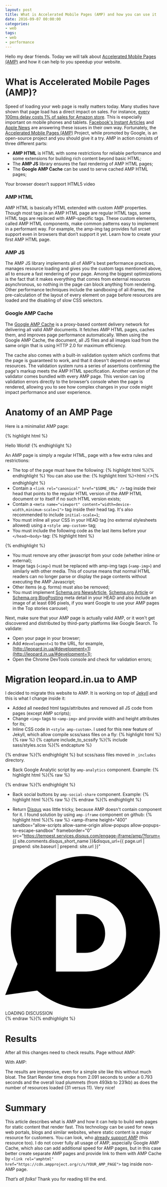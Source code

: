 ```yaml
---
layout: post
title: What is Accelerated Mobile Pages (AMP) and how you can use it
date: 2016-09-07 00:00:00
categories:
- web
tags:
- web
- performance
---
```

Hello my dear friends. Today we will talk about [Accelerated Mobile Pages (AMP)](https://www.ampproject.org/) and how it can help to you speedup your website.

# What is Accelerated Mobile Pages (AMP)?

Speed of loading your web page is really matters today. Many studies have shown that page load has a direct impact on sales. For instance, [every 100ms delay costs 1% of sales for Amazon store](http://www.gduchamp.com/media/StanfordDataMining.2006-11-28.pdf). This is especially important on mobile phones and tablets. [Facebook's Instant Articles](https://instantarticles.fb.com/) and [Apple News](https://www.apple.com/news/) are answering these issues in their own way. Fortunately, the [Accelerated Mobile Pages (AMP)](https://www.ampproject.org/) Project, while promoted by Google, is an open-source project and you should give it a try. AMP in action consists of three different parts:

 * **AMP HTML** is HTML with some restrictions for reliable performance and some extensions for building rich content beyond basic HTML;
 * The **AMP JS** library ensures the fast rendering of AMP HTML pages;
 * The **Google AMP Cache** can be used to serve cached AMP HTML pages;

<amp-video width="360" height="720" autoplay loop
  src="https://www.google.com/images/google-blog-assets/amp-phone-10062015.mp4"
  poster="/assets/images/web/amp/placeholder.png">
 <div fallback>
   <p>Your browser doesn’t support HTML5 video</p>
 </div>
</amp-video>


### AMP HTML

AMP HTML is basically HTML extended with custom AMP properties. Though most tags in an AMP HTML page are regular HTML tags, some HTML tags are replaced with AMP-specific tags. These custom elements, called AMP HTML components, make common patterns easy to implement in a performant way. For example, the amp-img tag provides full srcset support even in browsers that don’t support it yet. Learn how to create your first AMP HTML page.

### AMP JS

The AMP JS library implements all of AMP's best performance practices, manages resource loading and gives you the custom tags mentioned above, all to ensure a fast rendering of your page. Among the biggest optimizations is the fact that it makes everything that comes from external resources asynchronous, so nothing in the page can block anything from rendering. Other performance techniques include the sandboxing of all iframes, the pre-calculation of the layout of every element on page before resources are loaded and the disabling of slow CSS selectors.

### Google AMP Cache

The [Google AMP Cache](https://developers.google.com/amp/cache/) is a proxy-based content delivery network for delivering all valid AMP documents. It fetches AMP HTML pages, caches them, and improves page performance automatically. When using the Google AMP Cache, the document, all JS files and all images load from the same origin that is using HTTP 2.0 for maximum efficiency.

The cache also comes with a built-in validation system which confirms that the page is guaranteed to work, and that it doesn't depend on external resources. The validation system runs a series of assertions confirming the page's markup meets the AMP HTML specification. Another version of the validator comes bundled with every AMP page. This version can log validation errors directly to the browser’s console when the page is rendered, allowing you to see how complex changes in your code might impact performance and user experience.

# Anatomy of an AMP Page

Here is a minimalist AMP page:

{% highlight html %}
<!doctype html>
<html amp>
 <head>
   <meta charset="utf-8">
   <link rel="canonical" href="hello-world.html">
   <meta name="viewport" content="width=device-width,minimum-scale=1,initial-scale=1">
   <style amp-boilerplate>body{-webkit-animation:-amp-start 8s steps(1,end) 0s 1 normal both;-moz-animation:-amp-start 8s steps(1,end) 0s 1 normal both;-ms-animation:-amp-start 8s steps(1,end) 0s 1 normal both;animation:-amp-start 8s steps(1,end) 0s 1 normal both}@-webkit-keyframes -amp-start{from{visibility:hidden}to{visibility:visible}}@-moz-keyframes -amp-start{from{visibility:hidden}to{visibility:visible}}@-ms-keyframes -amp-start{from{visibility:hidden}to{visibility:visible}}@-o-keyframes -amp-start{from{visibility:hidden}to{visibility:visible}}@keyframes -amp-start{from{visibility:hidden}to{visibility:visible}}</style><noscript><style amp-boilerplate>body{-webkit-animation:none;-moz-animation:none;-ms-animation:none;animation:none}</style></noscript>
   <script async src="https://cdn.ampproject.org/v0.js"></script>
 </head>
 <body>Hello World!</body>
</html>
{% endhighlight %}

An AMP page is simply a regular HTML, page with a few extra rules and restrictions:

 * The top of the page must have the following:
 {% highlight html %}<html amp>{% endhighlight %}
 You can also use the:
 {% highlight html %}<html ⚡>{% endhighlight %}
 * Contain a `<link rel="canonical" href="$SOME_URL" />` tag inside their head that points to the regular HTML version of the AMP HTML document or to itself if no such HTML version exists;
 * Contain a `<meta name="viewport" content="width=device-width,minimum-scale=1">` tag inside their head tag. It's also recommended to include `initial-scale=1`;
 * You must inline all your CSS in your HEAD tag (no external stylesheets allowed) using a `<style amp-custom>` tag;
 * You must include the following code as the last items before your `</head><body>` tag:
 {% highlight html %}
<style amp-boilerplate>body{-webkit-animation:-amp-start 8s steps(1,end) 0s 1 normal both;-moz-animation:-amp-start 8s steps(1,end) 0s 1 normal both;-ms-animation:-amp-start 8s steps(1,end) 0s 1 normal both;animation:-amp-start 8s steps(1,end) 0s 1 normal both}@-webkit-keyframes -amp-start{from{visibility:hidden}to{visibility:visible}}@-moz-keyframes -amp-start{from{visibility:hidden}to{visibility:visible}}@-ms-keyframes -amp-start{from{visibility:hidden}to{visibility:visible}}@-o-keyframes -amp-start{from{visibility:hidden}to{visibility:visible}}@keyframes -amp-start{from{visibility:hidden}to{visibility:visible}}</style><noscript><style amp-boilerplate>body{-webkit-animation:none;-moz-animation:none;-ms-animation:none;animation:none}</style></noscript>
<script async src="https://cdn.ampproject.org/v0.js"></script>{% endhighlight %}
 * You must remove any other javascript from your code (whether inline or external);
 * Image tags (`<img>`) must be replaced with amp-img tags (`<amp-img>`) and similarly with other media. This of course means that normal HTML readers can no longer parse or display the page contents without executing the AMP Javascript;
 * Other items (e.g. forms) must also be removed;
 * You must implement [Schema.org NewsArticle](http://schema.org/NewsArticle), [Schema.org Article](http://schema.org/Article) or [Schema.org BlogPosting](http://schema.org/BlogPosting) meta detail in your HEAD and also include an image of at least 696 pixels, if you want Google to use your AMP pages in the Top stories carousel;

Next, make sure that your AMP page is actually valid AMP, or it won't get discovered and distributed by third-party platforms like Google Search. To validate:

 * Open your page in your browser;
 * Add `#development=1` to the URL, for example, [http://leopard.in.ua/#development=1](http://leopard.in.ua/#development=1);
 * Open the Chrome DevTools console and check for validation errors;

# Migration leopard.in.ua to AMP

I decided to migrate this website to AMP. It is working on top of [Jekyll](https://jekyllrb.com/) and this is what I change inside it:

 * Added all needed html tags/attributes and removed all JS code from pages (except AMP scripts);
 * Change `<img>` tags to `<amp-img>` and provide width and height attributes for its;
 * Inline CSS code in `<style amp-custom>`. I used for this new feature of Jekyll, which allow compile scss/sass files on a fly:
 {% highlight html %}{% raw %}
{% capture include_to_scssify %}{% include sass/styles.scss %}{% endcapture %}
<style amp-custom>{{ include_to_scssify | scssify }}</style>
 {% endraw %}{% endhighlight %}
 but scss/sass files moved in `_includes` directory.

 * Back Google Analytic script by `amp-analytics` component. Example:
  {% highlight html %}{% raw %}
<amp-analytics type="googleanalytics" id="googleAnalytics">
 <script type="application/json">
 {
   "vars": {
     "account": "{{ site.analytics.google_tracking_id }}"
   },
   "triggers": {
     "trackPageview": {
       "on": "visible",
       "request": "pageview"
     }
   }
 }
 </script>
</amp-analytics>
  {% endraw %}{% endhighlight %}

 * Back social buttons by `amp-social-share` component. Example:
 {% highlight html %}{% raw %}
<amp-social-share
  type="twitter"
  width="40"
  height="30"></amp-social-share>
<amp-social-share
  type="facebook"
  width="40"
  height="30"
  data-param-app_id="{{ site.sharing.facebook_app_id }}"></amp-social-share>
<amp-social-share
  type="gplus"
  width="40"
  height="30"></amp-social-share>
<amp-social-share
  type="email"
  width="40"
  height="30"></amp-social-share>
 {% endraw %}{% endhighlight %}

 * Return [Disqus](https://disqus.com/) was little tricky, because AMP doesn't contain component for it. I found solution by using `amp-iframe` component on github:
 {% highlight html %}{% raw %}
<amp-iframe
   height="400"
   sandbox="allow-scripts allow-same-origin allow-popups allow-popups-to-escape-sandbox"
   frameborder="0"
   src="https://tempest.services.disqus.com/engage-iframe/amp/?forum={{ site.comments.disqus_short_name }}&amp;disqus_url={{ page.url | prepend: site.baseurl | prepend: site.url }}"
>
  <div placeholder class="disqus-placeholder__wrap">
    <div class="disqus-placeholder">
      <svg version="1.1" xmlns="http://www.w3.org/2000/svg" xmlns:xlink="http://www.w3.org/1999/xlink" width="1024" height="1024" viewBox="0 0 1024 1024" class="disqus-placeholder__svg"><path d="M524.456259,1012.5 C404.195712,1012.5 294.23718,968.012444 209.221899,894.419296 L0,923.35537 L80.8289496,721.399852 C52.6676835,658.493741 36.8688345,588.659481 36.8688345,515 C36.8688345,240.254704 255.169612,17.5 524.456259,17.5 C793.721065,17.5 1012,240.254704 1012,515 C1012,789.796889 793.728345,1012.5 524.456259,1012.5 L524.456259,1012.5 Z M790.685065,520.577519 L790.685065,519.191889 C790.685065,375.631815 690.679079,273.264741 518.245928,273.264741 L332.008806,273.264741 L332.008806,770.764741 L515.48659,770.764741 C689.259367,770.772111 790.685065,664.130222 790.685065,520.577519 L790.685065,520.577519 L790.685065,520.577519 Z M520.29905,648.534519 L465.825784,648.534519 L465.825784,395.531815 L520.29905,395.531815 C600.305295,395.531815 653.409813,441.707185 653.409813,521.344037 L653.409813,522.729667 C653.409813,603.037222 600.305295,648.534519 520.29905,648.534519 L520.29905,648.534519 Z"></path></svg>
      LOADING DISCUSSION
    </div>
  </div>
</amp-iframe>
 {% endraw %}{% endhighlight %}

# Results

After all this changes need to check results. Page without AMP:

<a href="http://sql-joins.leopard.in.ua/"><amp-img src="/assets/images/web/amp/without_amp.png" alt="without_amp" title="without_amp" width="981" height="629" layout="responsive" class="aligncenter size-full wp-image-1950" /></a>

With AMP:

<a href="http://sql-joins.leopard.in.ua/"><amp-img src="/assets/images/web/amp/with_amp.png" alt="with_amp" title="with_amp" width="962" height="568" layout="responsive" class="aligncenter size-full wp-image-1950" /></a>

The results are impressive, even for a simple site like this without much bloat. The Start Render time drops from 2.091 seconds to under a 0.793 seconds and the overall load plummets (from 493kb to 231kb) as does the number of resources loaded (31 versus 11). Very nice!

# Summary

This article describes what is AMP and how it can help to build web pages for static content that render fast. This technology can be used for news web portals, blogs and similar websites, where static content is a major resource for customers. You can look, who [already support AMP](https://www.ampproject.org/who/) (this resource too). I do not cover fully all usage of AMP, aspecially Google AMP Cache, which also can add additional speed for AMP pages, but in this case better create separate AMP pages and provide link to them with AMP Cache by `<link rel="amphtml" href="https://cdn.ampproject.org/c/s/YOUR_AMP_PAGE">` tag inside non-AMP page.

*That’s all folks!* Thank you for reading till the end.